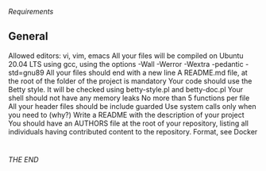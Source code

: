 
*Requirements*
## General
Allowed editors: vi, vim, emacs
All your files will be compiled on Ubuntu 20.04 LTS using gcc, using the options -Wall -Werror -Wextra -pedantic -std=gnu89
All your files should end with a new line
A README.md file, at the root of the folder of the project is mandatory
Your code should use the Betty style. It will be checked using betty-style.pl and betty-doc.pl
Your shell should not have any memory leaks
No more than 5 functions per file
All your header files should be include guarded
Use system calls only when you need to (why?)
Write a README with the description of your project
You should have an AUTHORS file at the root of your repository, listing all individuals having contributed content to the repository. Format, see Docker





# 


# 


# 


# 



# 


# 


# 


# 


# 



# 


# 


# 


# 


# 



# 


# 


# 


# 


# 



# 


# 


# 


# 


# 



# 









*THE END*
